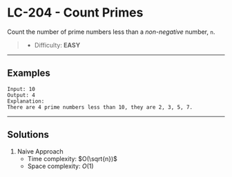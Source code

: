 # LC-204 - Count Primes

Count the number of prime numbers less than a *non-negative* number, `n`.

> * Difficulty: **EASY**

---
## Examples

```
Input: 10
Output: 4
Explanation:
There are 4 prime numbers less than 10, they are 2, 3, 5, 7.
```

---
## Solutions

1. Naive Approach
    * Time complexity: $O(\sqrt{n})$
    * Space complexity: $O(1)$